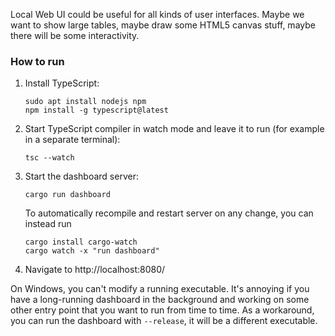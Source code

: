 Local Web UI could be useful for all kinds of user interfaces.
Maybe we want to show large tables, maybe draw some HTML5 canvas stuff, maybe there will be some interactivity.

### How to run

1. Install TypeScript:
    ```
    sudo apt install nodejs npm
    npm install -g typescript@latest
    ```

2. Start TypeScript compiler in watch mode and leave it to run (for example in a separate terminal):
    ```
    tsc --watch
    ```

3. Start the dashboard server:
    ```
    cargo run dashboard
    ```
    To automatically recompile and restart server on any change, you can instead run
    ```
    cargo install cargo-watch
    cargo watch -x "run dashboard"
    ```

4. Navigate to http://localhost:8080/

On Windows, you can't modify a running executable.
It's annoying if you have a long-running dashboard in the background
and working on some other entry point that you want to run from time to time.
As a workaround, you can run the dashboard with `--release`, it will be a different executable.
